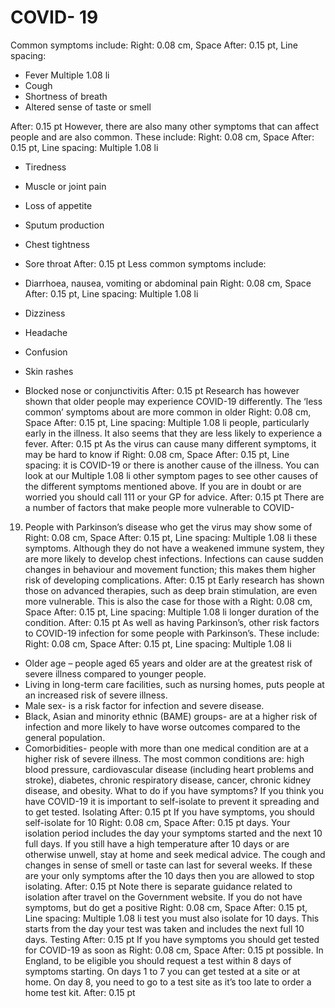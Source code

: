 # COVID- 19

Common symptoms include: Right: 0.08 cm, Space After: 0.15 pt, Line spacing:

- Fever Multiple 1.08 li
- Cough
- Shortness of breath
- Altered sense of taste or smell

After: 0.15 pt
However, there are also many other symptoms that can affect people and
are also common. These include: Right: 0.08 cm, Space After: 0.15 pt, Line spacing:
Multiple 1.08 li

- Tiredness
- Muscle or joint pain
- Loss of appetite

- Sputum production
- Chest tightness
- Sore throat
  After: 0.15 pt
  Less common symptoms include:
- Diarrhoea, nausea, vomiting or abdominal pain Right: 0.08 cm, Space After: 0.15 pt, Line spacing:
  Multiple 1.08 li
- Dizziness
- Headache
- Confusion
- Skin rashes
- Blocked nose or conjunctivitis
  After: 0.15 pt
  Research has however shown that older people may experience COVID-19
  differently. The ‘less common’ symptoms about are more common in older Right: 0.08 cm, Space After: 0.15 pt, Line spacing:
  Multiple 1.08 li
  people, particularly early in the illness. It also seems that they are less likely
  to experience a fever.
  After: 0.15 pt
  As the virus can cause many different symptoms, it may be hard to know if Right: 0.08 cm, Space After: 0.15 pt, Line spacing:
  it is COVID-19 or there is another cause of the illness. You can look at our
  Multiple 1.08 li
  other symptom pages to see other causes of the different symptoms
  mentioned above. If you are in doubt or are worried you should call 111 or
  your GP for advice.
  After: 0.15 pt
  There are a number of factors that make people more vulnerable to COVID-

19. People with Parkinson’s disease who get the virus may show some of Right: 0.08 cm, Space After: 0.15 pt, Line spacing:
    Multiple 1.08 li
    these symptoms. Although they do not have a weakened immune system,
    they are more likely to develop chest infections. Infections can cause
    sudden changes in behaviour and movement function; this makes them
    higher risk of developing complications.
    After: 0.15 pt
    Early research has shown those on advanced therapies, such as deep brain
    stimulation, are even more vulnerable. This is also the case for those with a Right: 0.08 cm, Space After: 0.15 pt, Line spacing:
    Multiple 1.08 li
    longer duration of the condition.
    After: 0.15 pt
    As well as having Parkinson’s, other risk factors to COVID-19 infection for
    some people with Parkinson’s. These include: Right: 0.08 cm, Space After: 0.15 pt, Line spacing:
    Multiple 1.08 li

- Older age – people aged 65 years and older are at the greatest risk of
  severe illness compared to younger people.
- Living in long-term care facilities, such as nursing homes, puts people
  at an increased risk of severe illness.
- Male sex- is a risk factor for infection and severe disease.
- Black, Asian and minority ethnic (BAME) groups- are at a higher risk of
  infection and more likely to have worse outcomes compared to the general
  population.
- Comorbidities- people with more than one medical condition are at a
  higher risk of severe illness. The most common conditions are: high blood
  pressure, cardiovascular disease (including heart problems and stroke),
  diabetes, chronic respiratory disease, cancer, chronic kidney disease, and
  obesity.
  What to do if you have symptoms?
  If you think you have COVID-19 it is important to self-isolate to prevent it
  spreading and to get tested.
  Isolating
  After: 0.15 pt
  If you have symptoms, you should self-isolate for 10
  Right: 0.08 cm, Space After: 0.15 pt
  days. Your isolation period includes the day your
  symptoms started and the next 10 full days. If you
  still have a high temperature after 10 days or are
  otherwise unwell, stay at home and seek medical
  advice. The cough and changes in sense of smell or
  taste can last for several weeks. If these are your only symptoms after the
  10 days then you are allowed to stop isolating.
  After: 0.15 pt
  Note there is separate guidance related to isolation after travel on the
  Government website. If you do not have symptoms, but do get a positive Right: 0.08 cm, Space After: 0.15 pt, Line spacing:
  Multiple 1.08 li
  test you must also isolate for 10 days. This starts from the day your test was
  taken and includes the next full 10 days.
  Testing
  After: 0.15 pt
  If you have symptoms you should get tested for COVID-19 as soon as
  Right: 0.08 cm, Space After: 0.15 pt
  possible. In England, to be eligible you should request a test within 8 days
  of symptoms starting. On days 1 to 7 you can get tested at a site or at home.
  On day 8, you need to go to a test site as it’s too late to order a home test
  kit.
  After: 0.15 pt
